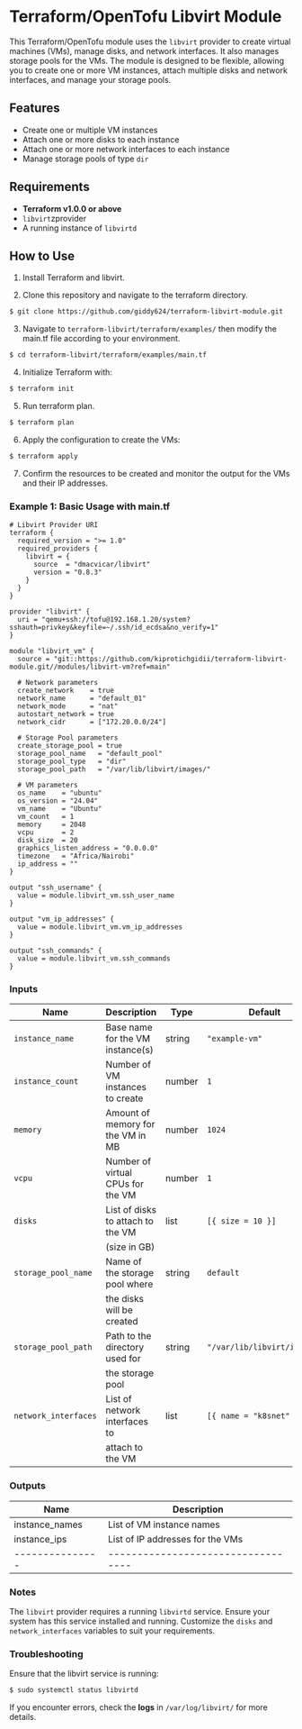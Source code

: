 # Terraform/OpenTofu Libvirt Module

This Terraform/OpenTofu module uses the `libvirt` provider to create virtual machines (VMs), manage disks, and network interfaces. It also manages storage pools for the VMs. The module is designed to be flexible, allowing you to create one or more VM instances, attach multiple disks and network interfaces, and manage your storage pools.

## Features

- Create one or multiple VM instances
- Attach one or more disks to each instance
- Attach one or more network interfaces to each instance
- Manage storage pools of type `dir`

## Requirements

- **Terraform v1.0.0 or above**
- `libvirt`zprovider
- A running instance of `libvirtd`

## How to Use
1. Install Terraform and libvirt.

2. Clone this repository and navigate to the terraform directory.
```bash
$ git clone https://github.com/giddy624/terraform-libvirt-module.git
```
3. Navigate to `terraform-libvirt/terraform/examples/` then modify the main.tf file according to your environment.
```bash
$ cd terraform-libvirt/terraform/examples/main.tf
```
4. Initialize Terraform with:
```bash
$ terraform init
``` 
5. Run terraform plan.
```bash
$ terraform plan
```
6. Apply the configuration to create the VMs:
```bash
$ terraform apply
```

7. Confirm the resources to be created and monitor the output for the VMs and their IP addresses.

### Example 1: Basic Usage with main.tf
```hcl
# Libvirt Provider URI
terraform {
  required_version = ">= 1.0"
  required_providers {
    libvirt = {
      source  = "dmacvicar/libvirt"
      version = "0.8.3"
    }
  }
}

provider "libvirt" {
  uri = "qemu+ssh://tofu@192.168.1.20/system?sshauth=privkey&keyfile=~/.ssh/id_ecdsa&no_verify=1"
}

module "libvirt_vm" {
  source = "git::https://github.com/kiprotichgidii/terraform-libvirt-module.git//modules/libvirt-vm?ref=main"

  # Network parameters
  create_network    = true
  network_name      = "default_01"
  network_mode      = "nat"
  autostart_network = true
  network_cidr      = ["172.20.0.0/24"]

  # Storage Pool parameters
  create_storage_pool = true
  storage_pool_name   = "default_pool"
  storage_pool_type   = "dir"
  storage_pool_path   = "/var/lib/libvirt/images/"

  # VM parameters
  os_name    = "ubuntu"
  os_version = "24.04"
  vm_name    = "Ubuntu"
  vm_count   = 1
  memory     = 2048
  vcpu       = 2
  disk_size  = 20
  graphics_listen_address = "0.0.0.0"
  timezone   = "Africa/Nairobi"
  ip_address = ""
}

output "ssh_username" {
  value = module.libvirt_vm.ssh_user_name
}

output "vm_ip_addresses" {
  value = module.libvirt_vm.vm_ip_addresses
}

output "ssh_commands" {
  value = module.libvirt_vm.ssh_commands
}
```

### Inputs

| Name                 | Description                       | Type   | Default                    | Required |
|----------------------|-----------------------------------|--------|----------------------------|----------|
| `instance_name`      | Base name for the VM instance(s)  | string | `"example-vm"`             | Yes      |
| `instance_count`     | Number of VM instances to create  | number | `1`                        | No       |
| `memory`             | Amount of memory for the VM in MB | number | `1024`                     | No       |
|  `vcpu`              | Number of virtual CPUs for the VM | number | `1`                        | No       |
|  `disks`             | List of disks to attach to the VM |  list  | `[{ size = 10 }]`          | No       |
|                      |   (size in GB)                    |        |                            |          |
|`storage_pool_name`   | Name of the storage pool where    | string |  `default`                 |  No      |
|                      |  the disks will be created        |        |                            |          |
|`storage_pool_path`   | Path to the directory used for    |string  |`"/var/lib/libvirt/images"` |          |
|                      | the storage pool                  |        |                            |          |
| `network_interfaces` | List of network interfaces to     | list   | `[{ name = "k8snet" }]`   | No       |
|                      |  attach to the VM                 |        |                            |          |

### Outputs
|Name	        | Description                      |
|---------------|----------------------------------|
|instance_names	| List of VM instance names        |
|instance_ips	| List of IP addresses for the VMs |
|---------------|----------------------------------|

### Notes
The `libvirt` provider requires a running `libvirtd` service. Ensure your system has this service installed and running.
Customize the `disks` and `network_interfaces` variables to suit your requirements.

### Troubleshooting
Ensure that the libvirt service is running:
```bash
$ sudo systemctl status libvirtd
```

If you encounter errors, check the **logs** in `/var/log/libvirt/` for more details.